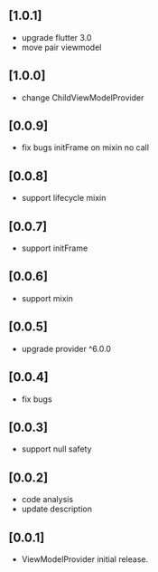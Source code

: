 ## [1.0.1]

* upgrade flutter 3.0
* move pair viewmodel

## [1.0.0]

* change ChildViewModelProvider

## [0.0.9]

* fix bugs initFrame on mixin no call

## [0.0.8]

* support lifecycle mixin

## [0.0.7]

* support initFrame

## [0.0.6]

* support mixin

## [0.0.5]

* upgrade provider ^6.0.0

## [0.0.4]

* fix bugs

## [0.0.3]

* support null safety

## [0.0.2]

* code analysis
* update description

## [0.0.1]

* ViewModelProvider initial release.
